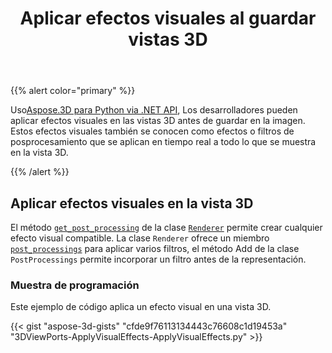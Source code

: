 ﻿---
title: Aplicar efectos visuales al guardar vistas 3D
type: docs
weight: 10
url: /es/python-net/apply-visual-effects-on-saving-3d-views/
description: Usando Aspose.3D para Python via .NET API, los desarrolladores pueden aplicar efectos visuales en las vistas 3D antes de guardar en la imagen. Estos efectos visuales también se conocen como efectos o filtros de posprocesamiento que se aplican en tiempo real a todo lo que se muestra en la vista 3D.
---
{{% alert color="primary" %}}

Uso[Aspose.3D para Python via .NET API](https://products.aspose.com/3d/python-net/), Los desarrolladores pueden aplicar efectos visuales en las vistas 3D antes de guardar en la imagen. Estos efectos visuales también se conocen como efectos o filtros de posprocesamiento que se aplican en tiempo real a todo lo que se muestra en la vista 3D.

{{% /alert %}}
## **Aplicar efectos visuales en la vista 3D**
El método [`get_post_processing`](https://reference.aspose.com/3d/net/aspose.threed.render/renderer/methods/getpostprocessing) de la clase [`Renderer`](https://reference.aspose.com/3d/net/aspose.threed.render/renderer) permite crear cualquier efecto visual compatible. La clase `Renderer` ofrece un miembro [`post_processings`](https://reference.aspose.com/3d/net/aspose.threed.render/renderer/properties/postprocessings) para aplicar varios filtros, el método Add de la clase `PostProcessings` permite incorporar un filtro antes de la representación.
### **Muestra de programación**
Este ejemplo de código aplica un efecto visual en una vista 3D.

{{< gist "aspose-3d-gists" "cfde9f76113134443c76608c1d19453a" "3DViewPorts-ApplyVisualEffects-ApplyVisualEffects.py" >}}
